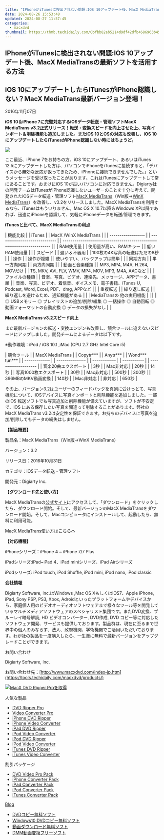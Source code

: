 ```yaml
---
title: "IPhoneがiTunesに検出されない問題:IOS 10アップデート後、MacX MediaTransの最新ソフトを活用する方法"
date: 2024-08-26 15:53:48
updated: 2024-08-27 11:57:45
categories:
  - macxdvd
thumbnail: https://thmb.techidaily.com/0bfbb82ab5214d9df42dfb4686963b4575f40401ca2b8aa427adfd091e8a1d2a.jpg
---
```


## IPhoneがiTunesに検出されない問題:IOS 10アップデート後、MacX MediaTransの最新ソフトを活用する方法

## iOS 10にアップデートしたらiTunesがiPhone認識しない？MacX MediaTrans最新バージョン登場！

2016年11月07日

**iOS 10＆iPhone 7に完璧対応するiOSデータ転送・管理ソフトMacX MediaTrans v3.2正式リリース！転送・変換スピードを向上させた上、写真インポート＆削除機能も追加しました。またiOS 10とOSの対応も改善し、iOS 10にアップデートしたらiTunesがiPhone認識しない時にはちょうど。**

![](https://www.macxdvd.com/press-room/image/mediatrans-interface.png)

ここ最近、iPhone 7をお持ちの方、iOS 10にアップデート、あるいはiTunes 12.5にアップデートした方は、パソコンでiPhoneをiTunesに接続すると、「デバイスから無効な反応が返ってきたため、iPhoneに接続できませんでした。」というメッセージを受け取ったことがあります。これはiTunesにアップデートして常にあることです。おまけにiOS 10が古いパソコンに対応できません。Digiarty社の開発チームはiTunesがiPhone認識しないユーザーのことを十分に考えて、開発されたiOSデータ転送・管理ソフト[MacX MediaTrans](https://tools.techidaily.com/macxdvd/products/)（Win版→[WinX MediaTrans](https://tools.techidaily.com/winxdvd/products/)）を改善し、v3.2をリリースしました。MacX MediaTransを利用するなら、iTunesはもういりません。Mac OS X 10.7以降＆Windows XP以降であれば、迅速にiPhoneを認識して、気軽にiPhoneデータを転送/管理できます。

**iTunesと比べて、MacX MediaTransの利点**

| 機能比較               |  | iTunes                        |  | MacX /WinX MediaTrans                                                   |  |
| ------------------ |  | ----------------------------- |  | ----------------------------------------------------------------------- |  |
| RAM使用量             |  | 使用量が高い、RAMキラー                 |  | 低いRAM使用量                                                                |  |
| スピード               |  | 遅い＆不器用                        |  | 100枚の4K写真の転送はただの8秒                                                      |  |
| 操作                 |  | 操作が複雑                         |  | 使いやすい、バックアップは簡単                                                         |  |
| 同期方向               |  | 単一方向同期                        |  | 両方向同期                                                                   |  |
| 動画と音楽種類            |  | MP3, MP4, M4A, H.264, MOVだけ   |  | TS, MKV, AVI, FLV, WMV, MP4, MOV, MP3, M4A, AACなど                       |  |
| ファイルの種類            |  | 音楽、写真、ビデオ、連絡先、メッセージ、APPデータ、書類 |  | 音楽、写真、ビデオ、着信音、ボイスメモ、電子書籍、iTunes U, Podcast, Word, Excel, PDF、dmg, APPなど |  |
| 重複転送               |  | 繰り返し転送                        |  | 繰り返しを避けるため、通知機能がある                                                      |  |
| MediaTransの 他の実用機能 |  |                               |  | ◎ USBメモリー ◎ プレイリストの追加/削除/編集 ◎ 一括操作 ◎ 自動回転 ◎ 動画フォーマットの自動変換 ◎ データの損失がなし   |  |

**MacX MediaTrans v3.2スピード向上**

また最新バージョンの転送・変換エンジンも改善し、競合ツールに追えないスピードにアップしました。開発チームによるデータは以下です。

※動作環境：iPod / iOS 10.1 ,iMac (CPU 2.7 GHz Intel Core i5)

| 競合ツール         |  | MacX MediaTrans |  | Copytr\*\*\* |  | Anytr\*\*\* |  | Wond\*\*\* tun\*\*\* |
| ------------- |  | --------------- |  | ------------ |  | ----------- |  | -------------------- |
| 音楽20曲エクスポート   |  | 3秒              |  | Mac非対応       |  | 20秒         |  | 14秒                  |
| 写真1000枚エクスポート |  | 30秒             |  | Mac非対応       |  | 500秒        |  | 300秒                 |
| 396MBのMKV動画変換 |  | 140秒            |  | Mac非対応       |  | 非対応         |  | 650秒                 |

その上、バージョン3.2はユーザーのフィードバックを真剣に受けっとて、写真機能について、iOSデバイスに写真インポートと削除機能を追加しました。一部のiOS 転送ソフトでも写真追加と削除機能が備えていますが、ソフトが不安定で、iOS にある保存したい写真を間違って削除することがあります。弊社のMacX MediaTrans v3.2は安定性を保証できます。お持ちのデバイスに写真を追加/削除してもデータの紛失はしません。

**【製品概要】**

製品名：MacX MediaTrans（Win版→WinX MediaTrans） 

バージョン：3.2

リリース日：2016年10月31日

カテゴリ：iOSデータ転送・管理ソフト

開発元：Digiarty Inc.

**【ダウンロード先と使い方】**

MacX MediaTransの[公式サイト](https://tools.techidaily.com/macxdvd/products/)にアクセスして、「ダウンロード」をクリックしたら、ダウンロード開始。そして、最新バージョンのMacX MediaTransをダウンロード開始。そして、Macコンピュータにインストールして、起動したら、無料に利用可能。 

[MacX MediaTrans使い方はこちらへ](https://tools.techidaily.com/macxdvd/products/)

**【対応機種】**

iPhoneシリーズ：iPhone 4 \~ iPhone 7/7 Plus

iPadシリーズ:iPad\~iPad 4、iPad miniシリーズ、iPad Airシリーズ

iPodシリーズ: iPod touch, iPod Shuffle, iPod mini, iPod nano, iPod classic

**会社情報**

Digiarty Software, Inc.はWindows ,Mac OS XもしくはiOS7、Apple iPhone, iPad, Sony PSP, PS3, Xbox, Adroidといったプラットフォームやデバイスから、家庭個人用のビデオオーディオソフトウェアまで様々なツール等を開発しているマルチメディアソフトウェアのスペシャリスト集団です。またDVD変換、ブルーレイ暗号解読, HD ビデオコンバーター, DVD作成, DVD コピー等に対応したソフトウェア開発、サービスも提供しております。製品群は、現在に至るまで世界中の個人のみならず、法人、政府機関、学術機関でご活用いただいております。わが社の製品を一度購入したら、一生涯に無料で最新バージョンをアップグレードことができます。

お問い合わせ

Digiarty Software, Inc.

お問い合わせ先：[http://www.macxdvd.com/index-jp.htm](https://tools.techidaily.com/macxdvd/products/) 

[![MacX DVD Ripper Proを取得](https://www.macxdvd.com/press-room/../banner/200-jp.png)](https://tools.techidaily.com/macxdvd/products/) 

人気な製品

* [DVD Ripper Pro](https://tools.techidaily.com/macxdvd/products/)
* [Video Converter Pro](https://tools.techidaily.com/macxdvd/products/)
* [iPhone DVD Ripper](https://tools.techidaily.com/macxdvd/products/)
* [iPhone Video Converter](https://tools.techidaily.com/macxdvd/products/)
* [iPad DVD Ripper](https://tools.techidaily.com/macxdvd/products/)
* [iPod Video Converter](https://tools.techidaily.com/macxdvd/products/)
* [iPod DVD Ripper](https://tools.techidaily.com/macxdvd/products/)
* [iPod Video Converter](https://tools.techidaily.com/macxdvd/products/)
* [iTunes DVD Ripper](https://tools.techidaily.com/macxdvd/products/)
* [iTunes Video Converter](https://tools.techidaily.com/macxdvd/products/)

割引パッケージ

* [DVD Video Pro Pack](https://tools.techidaily.com/macxdvd/products/)
* [iPhone Converter Pack](https://tools.techidaily.com/macxdvd/products/)
* [iPad Converter Pack](https://tools.techidaily.com/macxdvd/products/)
* [iPod Converter Pack](https://tools.techidaily.com/macxdvd/products/)
* [iTunes Converter Pack](https://tools.techidaily.com/macxdvd/products/)

[Blog](https://tools.techidaily.com/macxdvd/products/)

* [DVDコピー無料ソフト](https://tools.techidaily.com/macxdvd/products/)
* [Windows10 DVDコピー無料ソフト](https://tools.techidaily.com/macxdvd/products/)
* [動画ダウンロード無料ソフト](https://tools.techidaily.com/macxdvd/products/)
* [DMM動画変換フリーソフト](https://tools.techidaily.com/macxdvd/products/)

<ins class="adsbygoogle"
     style="display:block"
     data-ad-format="autorelaxed"
     data-ad-client="ca-pub-7571918770474297"
     data-ad-slot="1223367746"></ins>



<ins class="adsbygoogle"
     style="display:block"
     data-ad-client="ca-pub-7571918770474297"
     data-ad-slot="8358498916"
     data-ad-format="auto"
     data-full-width-responsive="true"></ins>
